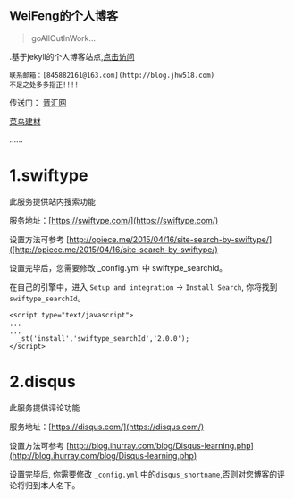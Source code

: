 ## WeiFeng的个人博客
>goAllOutInWork...

.基于jekyll的个人博客站点,[点击访问](http://blog.jhw518.com)

```
联系邮箱：[845882161@163.com](http://blog.jhw518.com)
不足之处多多指正!!!!
```



传送门：
[晋汇网](http://www.jhw518.com/)

[菜鸟建材](http://www.cainiaoboon.com/)
















......
# 1.swiftype

此服务提供站内搜索功能

服务地址：[https://swiftype.com/](https://swiftype.com/)

设置方法可参考 [http://opiece.me/2015/04/16/site-search-by-swiftype/]([http://opiece.me/2015/04/16/site-search-by-swiftype/)

设置完毕后，您需要修改 _config.yml 中 swiftype_searchId。

在自己的引擎中，进入 `Setup and integration` -> `Install Search`, 你将找到 `swiftype_searchId`。
```
<script type="text/javascript">
...
...
  _st('install','swiftype_searchId','2.0.0');
</script>
```
# 2.disqus

此服务提供评论功能

服务地址：[https://disqus.com/](https://disqus.com/)

设置方法可参考 [http://blog.ihurray.com/blog/Disqus-learning.php](http://blog.ihurray.com/blog/Disqus-learning.php)

设置完毕后, 你需要修改 `_config.yml` 中的` disqus_shortname `,否则对您博客的评论将归到本人名下。
